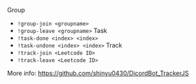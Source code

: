 Group
- `!group-join <groupname>`
- `!group-leave <groupname>`
Task
- `!task-done <index> <index>`
- `!task-undone <index> <index>`
Track
- `!track-join <Leetcode ID>`
- `!track-leave <Leetcode ID>`

More info: https://github.com/shinyu0430/DicordBot_TrackerJS